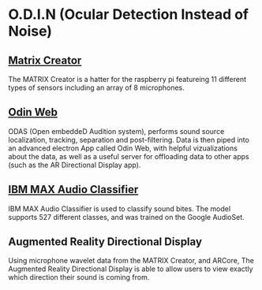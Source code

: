 # O.D.I.N (Ocular Detection Instead of Noise)

## [Matrix Creator](https://matrix-io.github.io/matrix-documentation/matrix-creator/overview/)
The MATRIX Creator is a hatter for the raspberry pi featureing 11 different types of sensors including an array of 8 microphones. 

## [Odin Web](https://github.com/introlab/odas/wiki)
ODAS (Open embeddeD Audition system), performs sound source localization, tracking, separation and post-filtering. Data is then piped into an advanced electron App called Odin Web, with helpful vizualizations about the data, as well as a useful server for offloading data to other apps (such as the AR Directional Display app).

## [IBM MAX Audio Classifier](https://developer.ibm.com/exchanges/models/all/max-audio-classifier/)
IBM MAX Audio Classifier is used to classify sound bites. The model supports 527 different classes, and was trained on the Google AudioSet.

## Augmented Reality Directional Display
Using microphone wavelet data from the MATRIX Creator, and ARCore, The Augmented Reality Directional Display is able to allow users to view exactly which direction their sound is coming from. 

